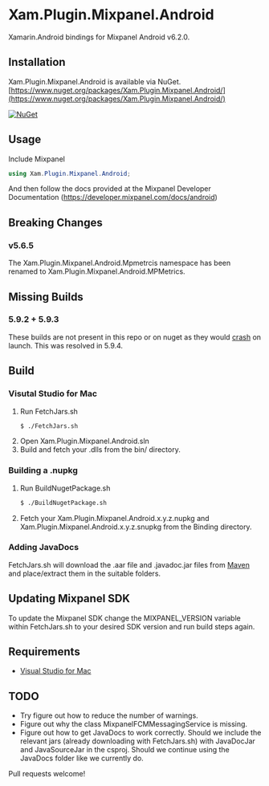# Xam.Plugin.Mixpanel.Android

Xamarin.Android bindings for Mixpanel Android v6.2.0.


## Installation

Xam.Plugin.Mixpanel.Android is available via NuGet.
[https://www.nuget.org/packages/Xam.Plugin.Mixpanel.Android/](https://www.nuget.org/packages/Xam.Plugin.Mixpanel.Android/)

[![NuGet](https://img.shields.io/nuget/vpre/Xam.Plugin.Mixpanel.Android.svg?label=NuGet)](https://www.nuget.org/packages/Xam.Plugin.Mixpanel.Android)

## Usage

Include Mixpanel
``` c#
using Xam.Plugin.Mixpanel.Android;
```

And then follow the docs provided at the Mixpanel Developer Documentation (https://developer.mixpanel.com/docs/android)

## Breaking Changes
### v5.6.5
The Xam.Plugin.Mixpanel.Android.Mpmetrcis namespace has been renamed to Xam.Plugin.Mixpanel.Android.MPMetrics.

## Missing Builds
### 5.9.2 + 5.9.3
These builds are not present in this repo or on nuget as they would [crash](https://github.com/mixpanel/mixpanel-android/search?q=Lorg%2Fjacoco%2Fagent%2Frt%2Finternal_8ff85ea%2FOffline&type=issues) on launch. This was resolved in 5.9.4.

## Build

### Visutal Studio for Mac
1. Run FetchJars.sh 
    ``` sh
    $ ./FetchJars.sh
    ```
2. Open Xam.Plugin.Mixpanel.Android.sln
3. Build and fetch your .dlls from the bin/ directory.

### Building a .nupkg
1. Run BuildNugetPackage.sh
    ``` sh
    $ ./BuildNugetPackage.sh
    ```
2. Fetch your Xam.Plugin.Mixpanel.Android.x.y.z.nupkg and Xam.Plugin.Mixpanel.Android.x.y.z.snupkg from the Binding directory.

### Adding JavaDocs
FetchJars.sh will download the .aar file and .javadoc.jar files from [Maven](https://search.maven.org/search?q=a:mixpanel-android) and place/extract them in the suitable folders.

## Updating Mixpanel SDK
To update the Mixpanel SDK change the MIXPANEL_VERSION variable within FetchJars.sh to your desired SDK version and run build steps again.

## Requirements
- [Visual Studio for Mac](https://visualstudio.microsoft.com/vs/mac/)

## TODO
* Try figure out how to reduce the number of warnings.
* Figure out why the class MixpanelFCMMessagingService is missing.
* Figure out how to get JavaDocs to work correctly. Should we include the relevant jars (already downloading with FetchJars.sh) with JavaDocJar and JavaSourceJar in the csproj. Should we continue using the JavaDocs folder like we currently do.

Pull requests welcome!

